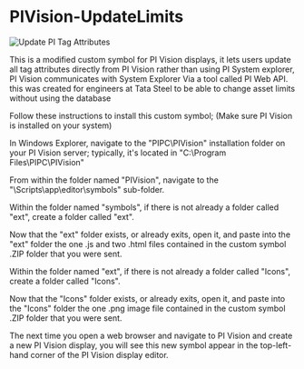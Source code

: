 # PIVision-UpdateLimits

![Update PI Tag Attributes](https://github.com/BURNT64/PIVision-UpdateLimits/assets/88587722/acdb5d80-f63d-4f5c-950c-4f1e448d3971)

This is a modified custom symbol for PI Vision displays, it lets users update all tag attributes directly from PI Vision rather than using PI System explorer, PI Vision communicates with System Explorer Via a tool called PI Web API. this was created for engineers at Tata Steel to be able to change asset limits without using the database

Follow these instructions to install this custom symbol; (Make sure PI Vision is installed on your system)

In Windows Explorer, navigate to the "PIPC\PIVision" installation folder on your PI Vision server; typically, it's located in "C:\Program Files\PIPC\PIVision"

From within the folder named "PIVision", navigate to the "\Scripts\app\editor\symbols" sub-folder.

Within the folder named "symbols", if there is not already a folder called "ext", create a folder called "ext".

Now that the "ext" folder exists, or already exits, open it, and paste into the "ext" folder the one .js and two .html files contained in the custom symbol .ZIP folder that you were sent.

Within the folder named "ext", if there is not already a folder called "Icons", create a folder called "Icons".

Now that the "Icons" folder exists, or already exits, open it, and paste into the "Icons" folder the one .png image file contained in the custom symbol .ZIP folder that you were sent.

The next time you open a web browser and navigate to PI Vision and create a new PI Vision display, you will see this new symbol appear in the top-left-hand corner of the PI Vision display editor.
